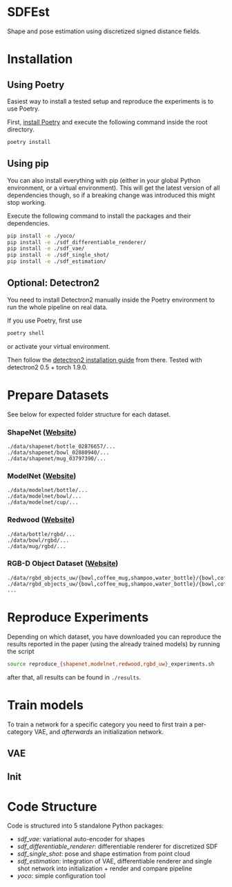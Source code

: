 # SDFEst
Shape and pose estimation using discretized signed distance fields.

# Installation

## Using Poetry
Easiest way to install a tested setup and reproduce the experiments is to use Poetry.

First, [install Poetry](https://python-poetry.org/docs/#installation) and execute the following command inside the root directory.
```bash
poetry install
```

## Using pip
You can also install everything with pip (either in your global Python environment, or a virtual environment).
This will get the latest version of all dependencies though, so if a breaking change was introduced this might stop working.

Execute the following command to install the packages and their dependencies.
```bash
pip install -e ./yoco/
pip install -e ./sdf_differentiable_renderer/
pip install -e ./sdf_vae/
pip install -e ./sdf_single_shot/
pip install -e ./sdf_estimation/
```

## Optional: Detectron2
You need to install Detectron2 manually inside the Poetry environment to run the whole pipeline on real data. 

If you use Poetry, first use
```bash
poetry shell
```
or activate your virtual environment.

Then follow the [detectron2 installation guide](https://detectron2.readthedocs.io/en/latest/tutorials/install.html) from there.
Tested with detectron2 0.5 + torch 1.9.0.

# Prepare Datasets
See below for expected folder structure for each dataset.

### ShapeNet ([Website](https://shapenet.org/))
```
./data/shapenet/bottle_02876657/...
./data/shapenet/bowl_02880940/...
./data/shapenet/mug_03797390/...
```

### ModelNet ([Website](https://modelnet.cs.princeton.edu/))
```
./data/modelnet/bottle/...
./data/modelnet/bowl/...
./data/modelnet/cup/...
```

### Redwood ([Website](http://redwood-data.org/3dscan/dataset.html))
```
./data/bottle/rgbd/...
./data/bowl/rgbd/...
./data/mug/rgbd/...
```

### RGB-D Object Dataset ([Website](https://rgbd-dataset.cs.washington.edu/index.html))
```
./data/rgbd_objects_uw/{bowl,coffee_mug,shampoo,water_bottle}/{bowl,coffee_mug,shampoo,water_bottle}_1/
./data/rgbd_objects_uw/{bowl,coffee_mug,shampoo,water_bottle}/{bowl,cofee_mug,shampoo,water_bottle}_2/
...
```

# Reproduce Experiments
Depending on which dataset, you have downloaded you can reproduce the results reported in the paper (using the already trained models) by running the script
```bash
source reproduce_{shapenet,modelnet,redwood,rgbd_uw}_experiments.sh
```
after that, all results can be found in `./results`.

# Train models
To train a network for a specific category you need to first train a per-category VAE, and *afterwards* an initialization network.
## VAE

## Init

# Code Structure
Code is structured into 5 standalone Python packages:
- *sdf_vae*: variational auto-encoder for shapes
- *sdf_differentiable_renderer*: differentiable renderer for discretized SDF
- *sdf_single_shot*: pose and shape estimation from point cloud
- *sdf_estimation*: integration of VAE, differentiable renderer and single shot network into initialization + render and compare pipeline
- *yoco*: simple configuration tool